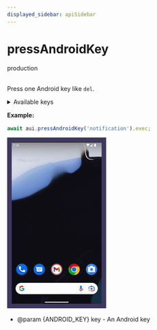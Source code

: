 ```yaml
---
displayed_sidebar: apiSidebar
---
```

# pressAndroidKey
<span class="theme-doc-version-badge badge badge--success">production</span><br/><br/>

Press one Android key like `del`. 

<details>
<summary>Available keys</summary>
<code>home</code>, <code>back</code>, <code>call</code>, <code>endcall</code>, <code>star</code>, <code>pound</code>, <code>dpad_up</code>, <code>dpad_down</code>, <code>dpad_left</code>, <code>dpad_right</code>, <code>dpad_center</code>, <code>volume_up</code>, <code>volume_down</code>, <code>power</code>, <code>camera</code>, <code>clear</code>, <code>comma</code>, <code>period</code>, <code>alt_left</code>, <code>alt_right</code>, <code>shift_left</code>, <code>shift_right</code>, <code>tab</code>, <code>space</code>, <code>sym</code>, <code>explorer</code>, <code>envelope</code>, <code>enter</code>, <code>del</code>, <code>grave</code>, <code>minus</code>, <code>equals</code>, <code>left_bracket</code>, <code>right_bracket</code>, <code>backslash</code>, <code>semicolon</code>, <code>apostrophe</code>, <code>slash</code>, <code>at</code>, <code>num</code>, <code>headsethook</code>, <code>focus</code>, <code>plus</code>, <code>menu</code>, <code>notification</code>, <code>search</code>, <code>media_play_pause</code>, <code>media_stop</code>, <code>media_next</code>, <code>media_previous</code>, <code>media_rewind</code>, <code>media_fast_forward</code>, <code>mute</code>, <code>page_up</code>, <code>page_down</code>, <code>switch_charset</code>, <code>escape</code>, <code>forward_del</code>, <code>ctrl_left</code>, <code>ctrl_right</code>, <code>caps_lock</code>, <code>scroll_lock</code>, <code>function</code>, <code>break</code>, <code>move_home</code>, <code>move_end</code>, <code>insert</code>, <code>forward</code>, <code>media_play</code>, <code>media_pause</code>, <code>media_close</code>, <code>media_eject</code>, <code>media_record</code>, <code>f1</code>, <code>f2</code>, <code>f3</code>, <code>f4</code>, <code>f5</code>, <code>f6</code>, <code>f7</code>, <code>f8</code>, <code>f9</code>, <code>f10</code>, <code>f11</code>, <code>f12</code>, <code>num_lock</code>, <code>numpad_0</code>, <code>numpad_1</code>, <code>numpad_2</code>, <code>numpad_3</code>, <code>numpad_4</code>, <code>numpad_5</code>, <code>numpad_6</code>, <code>numpad_7</code>, <code>numpad_8</code>, <code>numpad_9</code>, <code>numpad_divide</code>, <code>numpad_multiply</code>, <code>numpad_subtract</code>, <code>numpad_add</code>, <code>numpad_dot</code>, <code>numpad_comma</code>, <code>numpad_enter</code>, <code>numpad_equals</code>, <code>numpad_left_paren</code>, <code>numpad_right_paren</code>, <code>volume_mute</code>, <code>info</code>, <code>channel_up</code>, <code>channel_down</code>, <code>zoom_in</code>, <code>zoom_out</code>, <code>window</code>, <code>guide</code>, <code>bookmark</code>, <code>captions</code>, <code>settings</code>, <code>app_switch</code>, <code>language_switch</code>, <code>contacts</code>, <code>calendar</code>, <code>music</code>, <code>calculator</code>, <code>assist</code>, <code>brightness_down</code>, <code>brightness_up</code>, <code>media_audio_track</code>, <code>sleep</code>, <code>wakeup</code>, <code>pairing</code>, <code>media_top_menu</code>, <code>last_channel</code>, <code>tv_data_service</code>, <code>voice_assist</code>, <code>help</code>, <code>navigate_previous</code>, <code>navigate_next</code>, <code>navigate_in</code>, <code>navigate_out</code>, <code>dpad_up_left</code>, <code>dpad_down_left</code>, <code>dpad_up_right</code>, <code>dpad_down_right</code>, <code>media_skip_forward</code>, <code>media_skip_backward</code>, <code>media_step_forward</code>, <code>media_step_backward</code>, <code>soft_sleep</code>, <code>cut</code>, <code>copy</code>, <code>paste</code>, <code>all_apps</code>, <code>refresh</code>, 

as well as the digits from 0 to 9 and English alphabets.
</details>

**Example:**
```typescript
await aui.pressAndroidKey('notification').exec;
```

![](/img/gif/pressAndroidKey.gif)

   * @param \{ANDROID_KEY} key - An Android key

